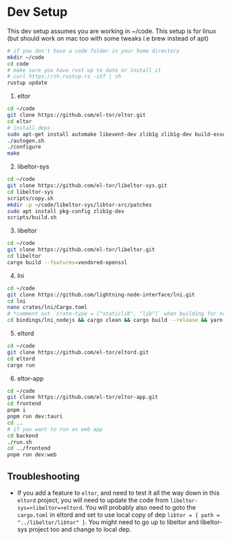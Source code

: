 Dev Setup
=========

This dev setup assumes you are working in ~/code. This setup is for linux (but should work on mac too with some tweaks i.e brew instead of apt)
```sh
# if you don't have a code folder in your home directory
mkdir ~/code
cd code
# make sure you have rust up to date or install it 
# curl https://sh.rustup.rs -sSf | sh
rustup update
```

1. eltor
```sh
cd ~/code
git clone https://github.com/el-tor/eltor.git
cd eltor
# install deps
sudo apt-get install automake libevent-dev zlib1g zlib1g-dev build-essential libssl-dev
./autogen.sh
./configure
make
```

2. libeltor-sys
```sh
cd ~/code
git clone https://github.com/el-tor/libeltor-sys.git
cd libeltor-sys
scripts/copy.sh
mkdir -p ~/code/libeltor-sys/libtor-src/patches
sudo apt install pkg-config zlib1g-dev
scripts/build.sh
```

3. libeltor
```sh
cd ~/code
git clone https://github.com/el-tor/libeltor.git
cd libeltor
cargo build --features=vendored-openssl
```

4. lni
```sh
cd ~/code
git clone https://github.com/lightning-node-interface/lni.git
cd lni
nano crates/lni/Cargo.toml
# *comment out `crate-type = ["staticlib", "lib"]` when building for napi_rs
cd bindings/lni_nodejs && cargo clean && cargo build --release && yarn && yarn build && cd ../../
```

5. eltord
```sh
cd ~/code
git clone https://github.com/el-tor/eltord.git
cd eltord
cargo run
```

6. eltor-app
```sh
cd ~/code
git clone https://github.com/el-tor/eltor-app.git
cd frontend
pnpm i
pnpm run dev:tauri
cd ..
# if you want to run as web app
cd backend
./run.sh
cd ../frontend
pnpm run dev:web
```

Troubleshooting
---------------
* If you add a feature to `eltor`, and need to test it all the way down in this `eltord` project, you will need to update the code from `libeltor-sys=>libeltor=>eltord`.
You will probably also need to goto the `cargo.toml` in eltord and set to use local copy of dep `libtor = { path = "../libeltor/libtor" }`.
You might need to go up to libeltor and libeltor-sys project too and change to local dep. 
